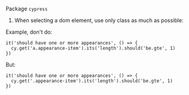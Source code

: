 Package `cypress`

1. When selecting a dom element, use only class as much as possible:

Example, don't do:
```
it('should have one or more appearances', () => {
  cy.get('a.appearance-item').its('length').should('be.gte', 1)
})
```

But:
```
it('should have one or more appearances', () => {
  cy.get('.appearance-item').its('length').should('be.gte', 1)
})
```
